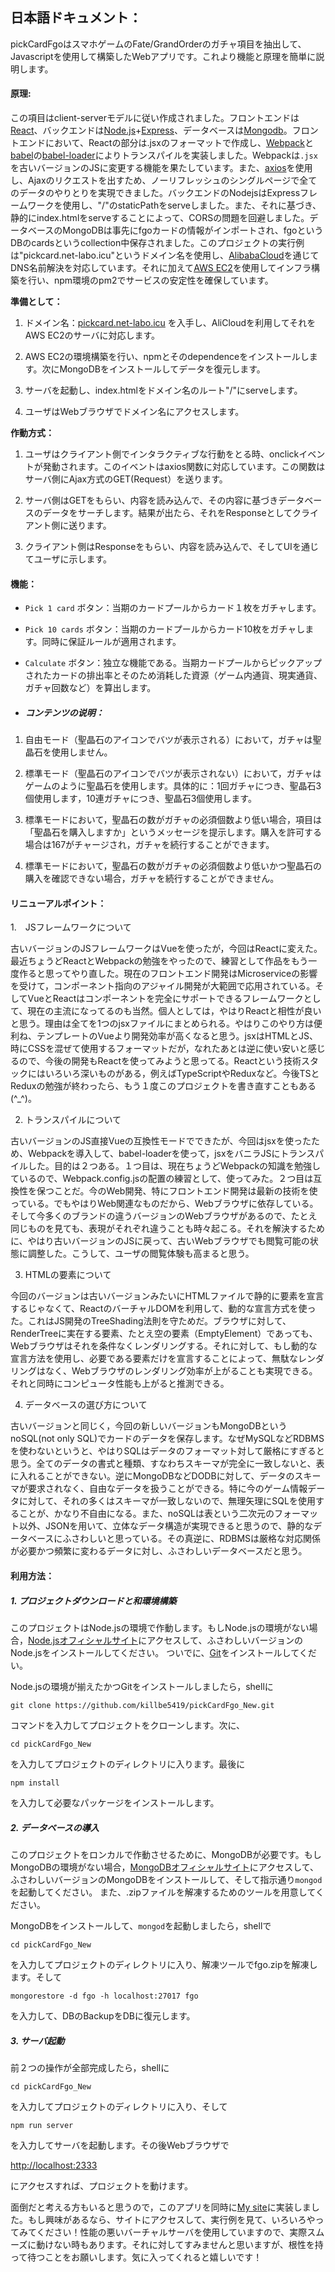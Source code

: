 ## 日本語ドキュメント：

pickCardFgoはスマホゲームのFate/GrandOrderのガチャ項目を抽出して、Javascriptを使用して構築したWebアプリです。これより機能と原理を簡単に説明します。

#### 原理:

この項目はclient-serverモデルに従い作成されました。フロントエンドは[React](https://reactjs.org)、バックエンドは[Node.js](https://nodejs.org)+[Express](https://expressjs.com)、データベースは[Mongodb](https://mongodb.com)。フロントエンドにおいて、Reactの部分は.jsxのフォーマットで作成し、[Webpack](https://webpack.js.org )と[babel](https://babeljs.io )の[babel-loader](https://github.com/babel/babel-loader )によりトランスパイルを実装しました。Webpackは`.jsx`を古いバージョンのJSに変更する機能を果たしています。また、[axios](https://github.com/axios/axios )を使用し、Ajaxのリクエストを出すため、ノーリフレッシュのシングルページで全てのデータのやりとりを実現できました。バックエンドのNodejsはExpressフレームワークを使用し、"/"のstaticPathをserveしました。また、それに基づき、静的にindex.htmlをserveすることによって、CORSの問題を回避しました。データベースのMongoDBは事先にfgoカードの情報がインポートされ、fgoというDBのcardsというcollection中保存されました。このプロジェクトの実行例は"pickcard.net-labo.icu"というドメイン名を使用し、[AlibabaCloud](https://www.alibabacloud.com)を通じてDNS名前解決を対応しています。それに加えて[AWS EC2](https://aws.amazon.com/ec2 )を使用してインフラ構築を行い、npm環境のpm2でサービスの安定性を確保しています。

**準備として：**

1. ドメイン名：[pickcard.net-labo.icu](http://pickcard.net-labo.icu) を入手し、AliCloudを利用してそれをAWS EC2のサーバに対応します。

2. AWS EC2の環境構築を行い、npmとそのdependenceをインストールします。次にMongoDBをインストールしてデータを復元します。

3. サーバを起動し、index.htmlをドメイン名のルート"/"にserveします。

4. ユーザはWebブラウザでドメイン名にアクセスします。

**作動方式：**

1. ユーザはクライアント側でインタラクティブな行動をとる時、onclickイベントが発動されます。このイベントはaxios関数に対応しています。この関数はサーバ側にAjax方式のGET(Request）を送ります。

2. サーバ側はGETをもらい、内容を読み込んで、その内容に基づきデータベースのデータをサーチします。結果が出たら、それをResponseとしてクライアント側に送ります。

3. クライアント側はResponseをもらい、内容を読み込んで、そしてUIを通じてユーザに示します。

#### 機能：

- `Pick 1 card` ボタン：当期のカードプールからカード１枚をガチャします。

- `Pick 10 cards` ボタン：当期のカードプールからカード10枚をガチャします。同時に保証ルールが適用されます。

- `Calculate` ボタン：独立な機能である。当期カードプールからピックアップされたカードの排出率とそのため消耗した資源（ゲーム内通貨、現実通貨、ガチャ回数など）を算出します。

- ##### コンテンツの说明：

1. 自由モード（聖晶石のアイコンでバツが表示される）において，ガチャは聖晶石を使用しません。

2. 標準モード（聖晶石のアイコンでバツが表示されない）において，ガチャはゲームのように聖晶石を使用します。具体的に：1回ガチャにつき、聖晶石3個使用します，10連ガチャにつき、聖晶石3個使用します。

3. 標準モードにおいて，聖晶石の数がガチャの必須個数より低い場合，項目は「聖晶石を購入しますか」というメッセージを提示します。購入を許可する場合は167がチャージされ，ガチャを続行することができます。

4. 標準モードにおいて，聖晶石の数がガチャの必須個数より低いかつ聖晶石の購入を確認できない場合，ガチャを続行することができません。


#### リニューアルポイント：


1.　JSフレームワークについて

古いバージョンのJSフレームワークはVueを使ったが，今回はReactに変えた。最近ちょうどReactとWebpackの勉強をやったので、練習として作品をもう一度作ると思ってやり直した。現在のフロントエンド開発はMicroserviceの影響を受けて，コンポーネント指向のアジャイル開発が大範囲で応用されている。そしてVueとReactはコンポーネントを完全にサポートできるフレームワークとして、現在の主流になってるのも当然。個人としては，やはりReactと相性が良いと思う。理由は全てを1つのjsxファイルにまとめられる。やはりこのやり方は便利ね、テンプレートのVueより開発効率が高くなると思う。jsxはHTMLとJS、時にCSSを混ぜて使用するフォーマットだが，なれたあとは逆に使い安いと感じるので、今後の開発もReactを使ってみようと思ってる。Reactという技術スタックにはいろいろ深いものがある，例えばTypeScriptやReduxなど。今後TSとReduxの勉強が終わったら、もう１度このプロジェクトを書き直すこともある(^_^)。

2. トランスパイルについて

古いバージョンのJS直接Vueの互換性モードでできたが、今回はjsxを使ったため、Webpackを導入して、babel-loaderを使って，jsxをバニラJSにトランスパイルした。目的は２つある。１つ目は、現在ちょうどWebpackの知識を勉強しているので、Webpack.config.jsの配置の練習として、使ってみた。２つ目は互換性を保つことだ。今のWeb開発、特にフロントエンド開発は最新の技術を使っている。でもやはりWeb関連なものだから、Webブラウザに依存している。そして今多くのブランドの違うバージョンのWebブラウザがあるので、たとえ同じものを見ても、表現がそれぞれ違うことも時々起こる。それを解決するために、やはり古いバージョンのJSに戻って、古いWebブラウザでも閲覧可能の状態に調整した。こうして、ユーザの閲覧体験も高まると思う。

3. HTMLの要素について

今回のバージョンは古いバージョンみたいにHTMLファイルで静的に要素を宣言するじゃなくて、ReactのバーチャルDOMを利用して、動的な宣言方式を使った。これはJS開発のTreeShading法則を守ためだ。ブラウザに対して、RenderTreeに実在する要素、たとえ空の要素（EmptyElement）であっても、Webブラウザはそれを条件なくレンダリングする。それに対して、もし動的な宣言方法を使用し、必要である要素だけを宣言することによって、無駄なレンダリングはなく、Webブラウザのレンダリング効率が上がることも実現できる。それと同時にコンピュータ性能も上がると推測できる。

4. データベースの選び方について

古いバージョンと同じく，今回の新しいバージョンもMongoDBというnoSQL(not only SQL)でカードのデータを保存します。なぜMySQLなどRDBMSを使わないというと、やはりSQLはデータのフォーマット対して厳格にすぎると思う。全てのデータの書式と種類、すなわちスキーマが完全に一致しないと、表に入れることができない。逆にMongoDBなどDODBに対して、データのスキーマが要求されなく、自由なデータを扱うことができる。特に今のゲーム情報データに対して、それの多くはスキーマが一致しないので、無理矢理にSQLを使用することが、かなり不自由になる。また、noSQLは表という二次元のフォーマット以外、JSONを用いて、立体なデータ構造が実現できると思うので、静的なデータベースにふさわしいと思っている。その真逆に、RDBMSは厳格な対応関係が必要かつ頻繁に変わるデータに対し、ふさわしいデータベースだと思う。



#### 利用方法：

##### 1. プロジェクトダウンロードと和環境構築
このプロジェクトはNode.jsの環境で作動します。もしNode.jsの環境がない場合，[Node.jsオフィシャルサイト](https://nodejs.org)にアクセスして、ふさわしいバージョンのNode.jsをインストールしてください。
ついでに、[Git](https://git-scm.com/downloads )をインストールしてくだい。

Node.jsの環境が揃えたかつGitをインストールしましたら，shellに

`git clone https://github.com/killbe5419/pickCardFgo_New.git` 

コマンドを入力してプロジェクトをクローンします。次に、

`cd pickCardFgo_New`

を入力してプロジェクトのディレクトリに入ります。最後に

`npm install`

を入力して必要なパッケージをインストールします。

##### 2. データベースの導入
このプロジェクトをロンカルで作動させるために、MongoDBが必要です。もしMongoDBの環境がない場合，[MongoDBオフィシャルサイト](https://docs.mongodb.com/manual/installation/ )にアクセスして、ふさわしいバージョンのMongoDBをインストールして、そして指示通り`mongod`を起動してください。
また、.zipファイルを解凍するためのツールを用意してください。

MongoDBをインストールして、`mongod`を起動しましたら，shellで

`cd pickCardFgo_New`

を入力してプロジェクトのディレクトリに入り、解凍ツールでfgo.zipを解凍します。そして

`mongorestore -d fgo -h localhost:27017 fgo`

を入力して、DBのBackupをDBに復元します。

##### 3. サーバ起動
前２つの操作が全部完成したら，shellに

`cd pickCardFgo_New`

を入力してプロジェクトのディレクトリに入り、そして

`npm run server`

を入力してサーバを起動します。その後Webブラウザで

[http://localhost:2333](http://localhost:2333) 

にアクセスすれば、プロジェクトを動けます。

面倒だと考える方もいると思うので，このアプリを同時に[My site](http://pickcard.net-labo.icu:2333)に実装しました。もし興味があるなら、サイトにアクセスして、実行例を見て、いろいろやってみてください！性能の悪いバーチャルサーバを使用していますので、実際スムーズに動けない時もあります。それに対してすみませんと思いますが、根性を持って待つことをお願いします。気に入ってくれると嬉しいです！
